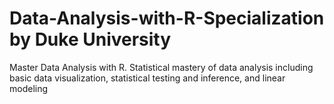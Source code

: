 # Data-Analysis-with-R-Specialization by Duke University
Master Data Analysis with R. Statistical mastery of data analysis including basic data visualization, statistical testing and inference, and linear modeling
